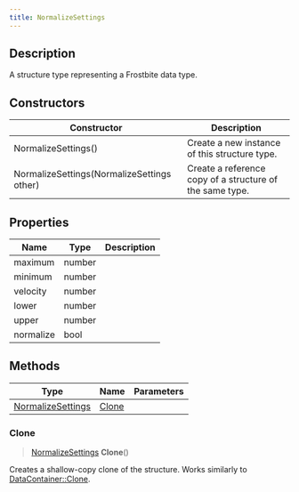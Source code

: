 ```yaml
---
title: NormalizeSettings
---
```

## Description

A structure type representing a Frostbite data type.

## Constructors

| Constructor                                | Description                                              |
| ------------------------------------------ | -------------------------------------------------------- |
| NormalizeSettings()                        | Create a new instance of this structure type.            |
| NormalizeSettings(NormalizeSettings other) | Create a reference copy of a structure of the same type. |

## Properties

| Name      | Type   | Description |
| --------- | ------ | ----------- |
| maximum   | number |             |
| minimum   | number |             |
| velocity  | number |             |
| lower     | number |             |
| upper     | number |             |
| normalize | bool   |             |

## Methods

| Type                                   | Name            | Parameters |
| -------------------------------------- | --------------- | ---------- |
| [NormalizeSettings](NormalizeSettings) | [Clone](#clone) |            |

### Clone

> [NormalizeSettings](NormalizeSettings) **Clone**()

Creates a shallow-copy clone of the structure. Works similarly to [DataContainer::Clone](/vext/ref/shared/class/datacontainer#clone).
